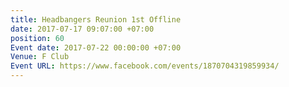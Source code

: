 ```yaml
---
title: Headbangers Reunion 1st Offline
date: 2017-07-17 09:07:00 +07:00
position: 60
Event date: 2017-07-22 00:00:00 +07:00
Venue: F Club
Event URL: https://www.facebook.com/events/1870704319859934/
---
```


